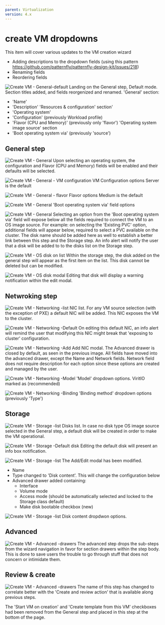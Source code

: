 ```yaml
---
parent: Virtualization
version: 4.x
---
```


# create VM dropdowns

This item will cover various updates to the VM creation wizard
- Adding descriptions to the dropdown fields (using this pattern https://github.com/patternfly/patternfly-design-kit/issues/218)
- Renaming fields
- Reordering fields


![Create VM - General-default](img/1-0.jpg)
Landing on the General step, Default mode.
Section titles added, and fields reorgenized and renamed.
'General' section:
- 'Name'
- 'Description'
'Resources & configuration' section'
- 'Operating system'
- 'Configuration' (previously Workload profile)
- 'Flavor (CPU and Memory)' (previously only 'flavor')
'Operating system image source' section
- 'Boot operating system via' (previously 'source')

## General step

![Create VM - General](img/1-1.jpg)
Upon selecting an operating system, the configuration and Flavor (CPU and Memory) fields will be enabled and their defaults will be selected.

![Create VM - General - VM configuration](img/1-1-1.jpg)
VM Configuration options
Server is the default

![Create VM - General - flavor](img/1-1-2.jpg)
Flavor options
Medium is the default

![Create VM - General](img/1-2-1.jpg)
'Boot operating system via' field options

![Create VM - General](img/1-2.jpg)
Selecting an option from the 'Boot operating system via' field will expose below all the fields required to connect the VM to an OS image source.
For example: on selecting the 'Existing PVC' option, additional fields will appear below, required to select a PVC available on the cluster.
The disk name should be added here as well to establish a better link between this step and the Storage step.
An info alert will notify the user that a disk will be added to to the disks list on the Storage step.

![Create VM - OS disk on list](img/1-3.jpg)
Within the storage step, the disk added on the general step will appear as the first item on the list.
This disk cannot be deleted but can be modified.

![Create VM - OS disk modal](img/1-3-1.jpg)
Editing that disk will display a warning notification within the edit modal.

## Netwroking step

![Create VM - Networking -list](img/2-0.jpg)
NIC list.
For any VM source selection (with the exception of PXE) a default NIC will be added.
This NIC exposes the VM to the cluster.

![Create VM - Networking -Default](img/2-1.jpg)
On editing this default NIC, an info alert will remind the user that modifying this NIC might break that 'exposing to cluster' configuration.

![Create VM - Networking -Add](img/2-2.jpg)
Add NIC modal.
The Advanced drawer is closed by default, as seen in the previous image.
All fields have moved into the advanced drawer, except the Name and Network fields.
Network field does not require description for each option since these options are created and managed by the user.

![Create VM - Networking -Model](img/2-3.jpg)
'Model' dropdown options.
ViritIO marked as (recommended)

![Create VM - Networking -Binding](img/2-4.jpg)
'Binding method' dropdown options (previously 'Type')

## Storage

![Create VM - Storage -list](img/3-0.jpg)
Disks list.
In case no disk type OS image source selected in the General step, a default disk will be created in order to make the VM operational.

![Create VM - Storage -Default disk](img/3-0-0.jpg)
Editing the default disk will present an info box notification.

![Create VM - Storage -list](img/3-1.jpg)
The Add/Edit modal has been modified.
- Name
- Type changed to 'Disk content'. This will change the configuration below
- Advanced drawer added containing: 
    - Interface
    - Volume mode
    - Access mode (should be automatically selected and locked to the Storage class default)
    - Make disk bootable checkbox (new)

![Create VM - Storage -list](img/3-2.jpg)
Disk content dropdwon options.

## Advanced

 ![Create VM - Advanced -drawers](img/4-0.jpg)
The advanced step drops the sub-steps from the wizard navigation in favor for section drawers within the step body.
This is done to save users the trouble to go through stuff that does not concern or intimidate them.

## Review & create

 ![Create VM - Advanced -drawers](img/5-0.jpg)
The name of this step has changed to correlate better with the 'Create and review action' that is available along previous steps.

The 'Start VM on creation' and 'Create template from this VM' checkboxes had been removed from the General step and placed in this step at the bottom of the page.
